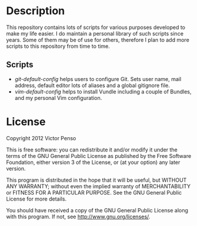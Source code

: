Description
===========

This repository contains lots of scripts for various purposes
developed to make my life easier. I do maintain a personal 
library of such scripts since years. Some of them may be of
use for others, therefore I plan to add more scripts to this
repository from time to time. 

Scripts
-------

* _git-default-config_ helps users to configure Git. Sets
  user name, mail address, default editor lots of aliases
  and a global gitignore file.
* _vim-default-config_ helps to install Vundle including
  a couple of Bundles, and my personal Vim configuration.

License
=======

Copyright 2012 Victor Penso

This is free software: you can redistribute it
and/or modify it under the terms of the GNU General Public
License as published by the Free Software Foundation,
either version 3 of the License, or (at your option) any
later version.

This program is distributed in the hope that it will be
useful, but WITHOUT ANY WARRANTY; without even the implied
warranty of MERCHANTABILITY or FITNESS FOR A PARTICULAR
PURPOSE. See the GNU General Public License for more details.

You should have received a copy of the GNU General Public
License along with this program. If not, see 
<http://www.gnu.org/licenses/>.
